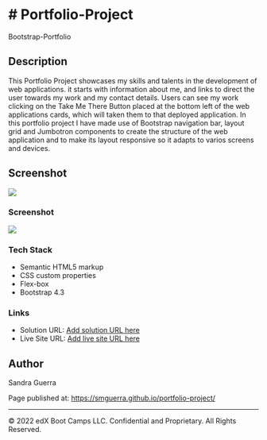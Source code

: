# # Portfolio-Project

Bootstrap-Portfolio

## Description 

This Portfolio Project showcases my skills and talents in the development of web applications. it starts with information about me, and links to direct the user towards my work and my contact details. Users can see my work clicking on the Take Me There Button placed at the bottom left of the web applications cards, which will taken them to that deployed application. In this portfolio project I have made use of Bootstrap navigation bar, layout grid and Jumbotron components to create the structure of the web application and to make its layout responsive so it adapts to varios screens and devices.

## Screenshot

![](assets/images/smguerra-git.png)


### Screenshot

![](./screenshot.jpg)


### Tech Stack

- Semantic HTML5 markup
- CSS custom properties
- Flex-box
- Bootstrap 4.3

### Links

- Solution URL: [Add solution URL here](https://your-solution-url.com)
- Live Site URL: [Add live site URL here](https://your-live-site-url.com)

## Author

Sandra Guerra


Page published at: https://smguerra.github.io/portfolio-project/

 ---
© 2022 edX Boot Camps LLC. Confidential and Proprietary. All Rights Reserved.